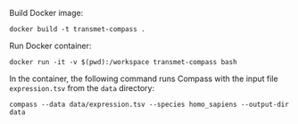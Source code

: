Build Docker image:
```shell
docker build -t transmet-compass .
```

Run Docker container:
```shell
docker run -it -v $(pwd):/workspace transmet-compass bash
```

In the container, the following command runs Compass with the input file `expression.tsv` from the `data` directory:
```shell
compass --data data/expression.tsv --species homo_sapiens --output-dir data
```
